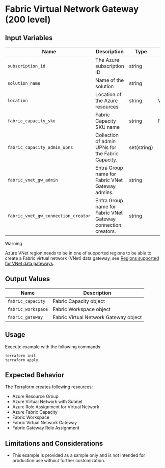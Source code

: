# Fabric Virtual Network Gateway (200 level)

## Input Variables

| Name                                | Description                                                   | Type        | Default | Required |
|-------------------------------------|---------------------------------------------------------------|-------------|---------|:--------:|
| `subscription_id`                   | The Azure subscription ID                                     | string      |         |   true   |
| `solution_name`                     | Name of the solution                                          | string      |         |   true   |
| `location`                          | Location of the Azure resources                               | string      | WestUS2 |  false   |
| `fabric_capacity_sku`               | Fabric Capacity SKU name                                      | string      | F2      |  false   |
| `fabric_capacity_admin_upns`        | Collection of admin UPNs for the Fabric Capacity.             | set(string) |         |  false   |
| `fabric_vnet_gw_admin`              | Entra Group name for Fabric VNet Gateway admins.              | string      |         |  false   |
| `fabric_vnet_gw_connection_creator` | Entra Group name for Fabric VNet Gateway connection creators. | string      |         |  false   |

> [!WARNING]
> Azure VNet region needs to be in one of supported regions to be able to create a Fabric virtual network (VNet) data gateway, see [Regions supported for VNet data gateways](https://learn.microsoft.com/data-integration/vnet/create-data-gateways#regions-supported-for-vnet-data-gateways).

## Output Values

| Name               | Description                           |
|--------------------|---------------------------------------|
| `fabric_capacity`  | Fabric Capacity object                |
| `fabric_workspace` | Fabric Workspace object               |
| `fabric_gateway`   | Fabric Virtual Network Gateway object |

## Usage

Execute example with the following commands:

```shell
terraform init
terraform apply
```

## Expected Behavior

The Terraform creates following resources:

- Azure Resource Group
- Azure Virtual Network with Subnet
- Azure Role Assignment for Virtual Network
- Azure Fabric Capacity
- Fabric Workspace
- Fabric Virtual Network Gateway
- Fabric Gateway Role Assignment

## Limitations and Considerations

- This example is provided as a sample only and is not intended for production use without further customization.
